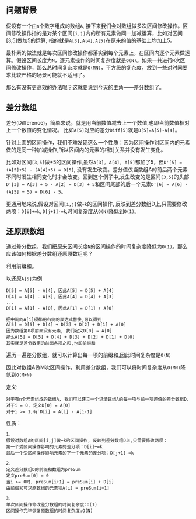 
## 问题背景
假设有一个由`n`个数字组成的数组`A`, 接下来我们会对数组做多次区间修改操作。区间修改操作指的是对某个区间`[i,j]`内的所有元素做同一加减运算，比如对区间[3,5]做加5的运算, 指的就是`A[3],A[4],A[5]`在原来的值的基础上均加上5。

最朴素的做法就是每次区间修改操作都落实到每个元素上，在区间内逐个元素做运算。假设区间长度为`N`，逐元素操作的时间复杂度就是`O(N)`。如果一共进行`M`次区间修改操作，那么总时间复杂度就是`O(MN)`，平方级的复杂度，放到一些对时间要求比较严格的场景可能就不适用了。

那么有没有更高效的办法呢？这就要说到今天的主角——差分数组了。
## 差分数组
差分(Difference)，简单来说，就是用当前数值减去上一个数值,也即当前数值相对上一个数值的变化情况。
比如`A[5]`对应的差分`Diff[5]`就是`D[5]=A[5]-A[4]`。

针对上面的区间操作，我们不难发现这么一个性质：因为区间操作对区间内的元素做的是同一种加减操作,所以区间内的元素的相对关系并没有发生变化。

比如对区间`[3,5]`做+5的区间操作,虽然`A[3], A[4], A[5]`都加了5，但`D'[5] = (A[5]+5) - (A[4]+5) = D[5]`, 没有发生改变。差分值仅当数组A的前后两个元素不同时发生相同变化时才会改变。回到这个例子中,发生改变的是区间`[3,5]`的头部`D'[3] = A[3] + 5 - A[2] = D[3] + 5`和区间尾部的后一个元素`D'[6] = A[6] - (A[5] + 5) = D[6] - 5`。

更通用地来说,假设对区间`[i,j]`做`+k`的区间操作, 反映到差分数组D上,只需要修改两项：`D[i]+=k`, `D[j+1]-=k`,时间复杂度从`O(N)`降低到`O(1)`。


## 还原原数组
通过差分数组，我们把原来区间长度`N`的区间操作的时间复杂度降低为`O(1)`。那么应该如何根据差分数组还原原数组呢？

利用前缀和。

以还原`A[5]`为例
```
D[5] = A[5] - A[4], 因此A[5] = D[5] + A[4]
D[4] = A[4] - A[3], 因此A[4] = D[4] + A[3]
...
D[1] = A[1] - A[0], 因此A[1] = D[1] + A[0]

把中间的A[i]项都用右侧的表达式替换,可以得到
A[5] = D[5] + D[4] + D[3] + D[2] + D[1] + A[0]
因为数组第0项前面没有元素, 我们定义D[0] = A[0]
那么A[5] = D[5] + D[4] + D[3] + D[2] + D[1] + D[0]
其实就是差分数组的前面各项之和,也即前缀和
```
遍历一遍差分数组，就可以计算出每一项的前缀和,因此时间复杂度是`O(N)`

因此对数组A做M次区间操作，利用差分数组，我们可以将时间复杂度从`O(MN)`降低到`O(M+N)`



定义:
```
对于有n个元素组成的数组A, 我们可以建立一个记录数组A的每一项与前一项差值的差分数组D.
对于i = 0, 定义D[0] = A[0]
对于i >= 1,有`D[i] = A[i] - A[i-1]

```


性质：
```
1.
假设对数组A的区间[i,j]做+k的区间操作, 反映到差分数组D上,只需要修改两项：
第一个受区间操作影响的元素的差分项：D[i]+=k
最后一个受区间操作影响元素的下一个元素的差分项：D[j+1]-=k

2.
定义差分数组D的前缀和数组为preSum
定义preSum[0] = 0
当i >= 0时, preSum[i+1] = preSum[i] + D[i]
由前缀和可求原数组的元素项A[i] = preSum[i+1]

3.
单次区间操作修改差分数组的时间复杂度:O(1)
区间操作完毕恢复原数组的时间复杂度:O(N)

```
